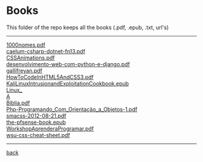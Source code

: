 # Books
This folder of the repo keeps all the books (.pdf, .epub, .txt, url's)

---------------------------
[1000nomes.pdf](1000nomes.pdf)<br>
[caelum-csharp-dotnet-fn13.pdf](caelum-csharp-dotnet-fn13.pdf)<br>
[CSSAnimations.pdf](CSSAnimations.pdf)<br>
[desenvolvimento-web-com-python-e-django.pdf](desenvolvimento-web-com-python-e-django.pdf)<br>
[gallifreyan.pdf](gallifreyan.pdf)<br>
[HowToCodeInHTML5AndCSS3.pdf](HowToCodeInHTML5AndCSS3.pdf)<br>
[KaliLinuxIntrusionandExploitationCookbook.epub](KaliLinuxIntrusionandExploitationCookbook.epub)<br>
[Linux_](Linux_)<br>
[A](A)<br>
[Biblia.pdf](Biblia.pdf)<br>
[Php-Programando_Com_Orientação_a_Objetos-1.pdf](Php-Programando_Com_Orientação_a_Objetos-1.pdf)<br>
[smacss-2012-08-21.pdf](smacss-2012-08-21.pdf)<br>
[the-pfsense-book.epub](the-pfsense-book.epub)<br>
[WorkshopAprenderaProgramar.pdf](WorkshopAprenderaProgramar.pdf)<br>
[wsu-css-cheat-sheet.pdf](wsu-css-cheat-sheet.pdf)<br>

---------------------------

[back](../)
